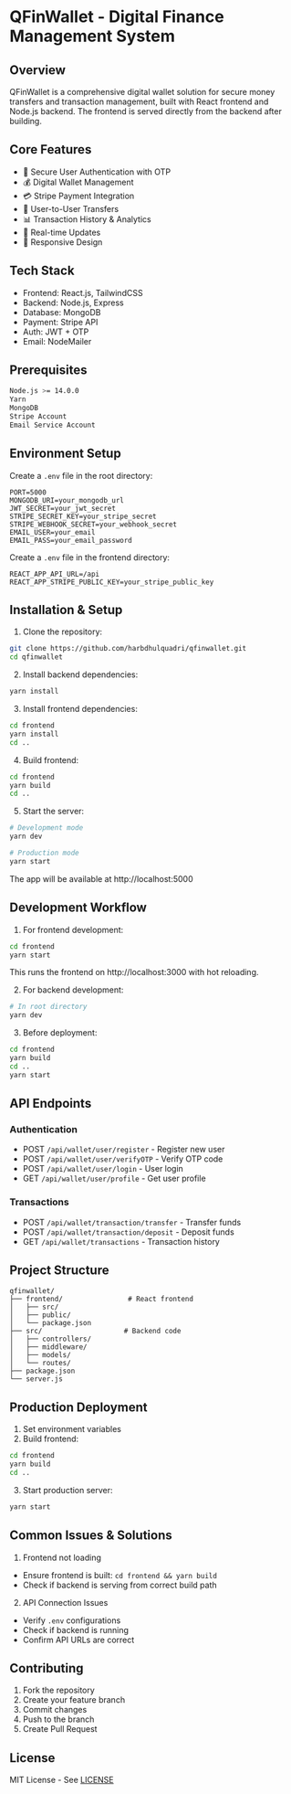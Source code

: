 # QFinWallet - Digital Finance Management System

## Overview
QFinWallet is a comprehensive digital wallet solution for secure money transfers and transaction management, built with React frontend and Node.js backend. The frontend is served directly from the backend after building.

## Core Features
- 🔐 Secure User Authentication with OTP
- 💰 Digital Wallet Management
- 💳 Stripe Payment Integration
- 💸 User-to-User Transfers
- 📊 Transaction History & Analytics
- 🔄 Real-time Updates
- 📱 Responsive Design

## Tech Stack
- Frontend: React.js, TailwindCSS
- Backend: Node.js, Express
- Database: MongoDB
- Payment: Stripe API
- Auth: JWT + OTP
- Email: NodeMailer

## Prerequisites
```bash
Node.js >= 14.0.0
Yarn
MongoDB
Stripe Account
Email Service Account
```

## Environment Setup

Create a `.env` file in the root directory:
```env
PORT=5000
MONGODB_URI=your_mongodb_url
JWT_SECRET=your_jwt_secret
STRIPE_SECRET_KEY=your_stripe_secret
STRIPE_WEBHOOK_SECRET=your_webhook_secret
EMAIL_USER=your_email
EMAIL_PASS=your_email_password
```

Create a `.env` file in the frontend directory:
```env
REACT_APP_API_URL=/api
REACT_APP_STRIPE_PUBLIC_KEY=your_stripe_public_key
```

## Installation & Setup

1. Clone the repository:
```bash
git clone https://github.com/harbdhulquadri/qfinwallet.git
cd qfinwallet
```

2. Install backend dependencies:
```bash
yarn install
```

3. Install frontend dependencies:
```bash
cd frontend
yarn install
cd ..
```

4. Build frontend:
```bash
cd frontend
yarn build
cd ..
```

5. Start the server:
```bash
# Development mode
yarn dev

# Production mode
yarn start
```

The app will be available at http://localhost:5000

## Development Workflow

1. For frontend development:
```bash
cd frontend
yarn start
```
This runs the frontend on http://localhost:3000 with hot reloading.

2. For backend development:
```bash
# In root directory
yarn dev
```

3. Before deployment:
```bash
cd frontend
yarn build
cd ..
yarn start
```

## API Endpoints

### Authentication
- POST `/api/wallet/user/register` - Register new user
- POST `/api/wallet/user/verifyOTP` - Verify OTP code
- POST `/api/wallet/user/login` - User login
- GET `/api/wallet/user/profile` - Get user profile

### Transactions
- POST `/api/wallet/transaction/transfer` - Transfer funds
- POST `/api/wallet/transaction/deposit` - Deposit funds
- GET `/api/wallet/transactions` - Transaction history

## Project Structure
```
qfinwallet/
├── frontend/                # React frontend
│   ├── src/
│   ├── public/
│   └── package.json
├── src/                    # Backend code
│   ├── controllers/
│   ├── middleware/
│   ├── models/
│   └── routes/
├── package.json
└── server.js
```

## Production Deployment

1. Set environment variables
2. Build frontend:
```bash
cd frontend
yarn build
cd ..
```
3. Start production server:
```bash
yarn start
```

## Common Issues & Solutions

1. Frontend not loading
- Ensure frontend is built: `cd frontend && yarn build`
- Check if backend is serving from correct build path

2. API Connection Issues
- Verify `.env` configurations
- Check if backend is running
- Confirm API URLs are correct

## Contributing
1. Fork the repository
2. Create your feature branch
3. Commit changes
4. Push to the branch
5. Create Pull Request

## License
MIT License - See [LICENSE](LICENSE.md)

